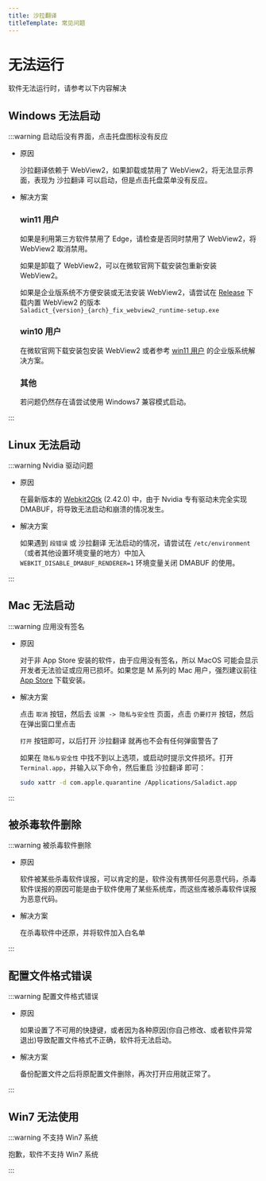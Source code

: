 ```yaml
---
title: 沙拉翻译
titleTemplate: 常见问题
---
```


# 无法运行

软件无法运行时，请参考以下内容解决

## Windows 无法启动

:::warning 启动后没有界面，点击托盘图标没有反应

- 原因

  沙拉翻译依赖于 WebView2，如果卸载或禁用了 WebView2，将无法显示界面，表现为 沙拉翻译 可以启动，但是点击托盘菜单没有反应。

- 解决方案

  ### win11 用户

  如果是利用第三方软件禁用了 Edge，请检查是否同时禁用了 WebView2，将 WebView2 取消禁用。

  如果是卸载了 WebView2，可以在微软官网下载安装包重新安装 WebView2。

  如果是企业版系统不方便安装或无法安装 WebView2，请尝试在 [Release](https://github.com/allentown521/saladict/releases/latest) 下载内置 WebView2 的版本 `Saladict_{version}_{arch}_fix_webview2_runtime-setup.exe`

  ### win10 用户

  在微软官网下载安装包安装 WebView2 或者参考 [win11 用户](#win11-用户) 的企业版系统解决方案。

  ### 其他

  若问题仍然存在请尝试使用 Windows7 兼容模式启动。

:::

## Linux 无法启动

:::warning Nvidia 驱动问题

- 原因

  在最新版本的 [Webkit2Gtk](https://archlinux.org/packages/extra/x86_64/webkit2gtk) (2.42.0) 中，由于 Nvidia 专有驱动未完全实现 DMABUF，将导致无法启动和崩溃的情况发生。

- 解决方案

  如果遇到 `段错误` 或 沙拉翻译 无法启动的情况，请尝试在 `/etc/environment` （或者其他设置环境变量的地方）中加入 `WEBKIT_DISABLE_DMABUF_RENDERER=1` 环境变量关闭 DMABUF 的使用。

:::

## Mac 无法启动

:::warning 应用没有签名

- 原因

  对于非 App Store 安装的软件，由于应用没有签名，所以 MacOS 可能会显示开发者无法验证或应用已损坏。如果您是 M 系列的 Mac 用户，强烈建议前往 [App Store](https://apps.apple.com/us/app/6740262076) 下载安装。

- 解决方案

  点击 `取消` 按钮，然后去 `设置 -> 隐私与安全性` 页面，点击 `仍要打开` 按钮，然后在弹出窗口里点击

  `打开` 按钮即可，以后打开 沙拉翻译 就再也不会有任何弹窗警告了

  如果在 `隐私与安全性` 中找不到以上选项，或启动时提示文件损坏。打开 `Terminal.app`，并输入以下命令，然后重启 沙拉翻译 即可：

  ```bash
  sudo xattr -d com.apple.quarantine /Applications/Saladict.app
  ```

:::

## 被杀毒软件删除

:::warning 被杀毒软件删除

- 原因

  软件被某些杀毒软件误报，可以肯定的是，软件没有携带任何恶意代码，杀毒软件误报的原因可能是由于软件使用了某些系统库，而这些库被杀毒软件误报为恶意代码。

- 解决方案

  在杀毒软件中还原，并将软件加入白名单

:::

## 配置文件格式错误

:::warning 配置文件格式错误

- 原因

  如果设置了不可用的快捷键，或者因为各种原因(你自己修改、或者软件异常退出)导致配置文件格式不正确，软件将无法启动。

- 解决方案

  备份配置文件之后将原配置文件删除，再次打开应用就正常了。

:::

## Win7 无法使用

:::warning 不支持 Win7 系统

  抱歉，软件不支持 Win7 系统

:::
